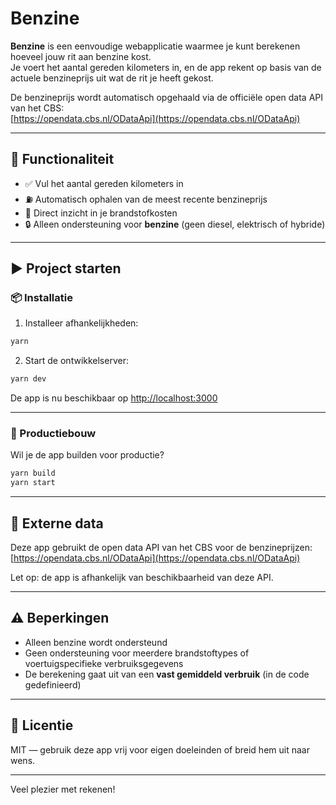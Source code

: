 # Benzine

**Benzine** is een eenvoudige webapplicatie waarmee je kunt berekenen hoeveel jouw rit aan benzine kost.  
Je voert het aantal gereden kilometers in, en de app rekent op basis van de actuele benzineprijs uit wat de rit je heeft gekost.

De benzineprijs wordt automatisch opgehaald via de officiële open data API van het CBS:  
[https://opendata.cbs.nl/ODataApi](https://opendata.cbs.nl/ODataApi)

---

## 🚗 Functionaliteit

- ✅ Vul het aantal gereden kilometers in
- ⛽ Automatisch ophalen van de meest recente benzineprijs
- 💸 Direct inzicht in je brandstofkosten
- 🔒 Alleen ondersteuning voor **benzine** (geen diesel, elektrisch of hybride)

---

## ▶️ Project starten

### 📦 Installatie

1. Installeer afhankelijkheden:

```bash
yarn
```

2. Start de ontwikkelserver:

```bash
yarn dev
```

De app is nu beschikbaar op [http://localhost:3000](http://localhost:3000)

---

### 🚀 Productiebouw

Wil je de app builden voor productie?

```bash
yarn build
yarn start
```

---

## 📡 Externe data

Deze app gebruikt de open data API van het CBS voor de benzineprijzen:  
[https://opendata.cbs.nl/ODataApi](https://opendata.cbs.nl/ODataApi)

Let op: de app is afhankelijk van beschikbaarheid van deze API.

---

## ⚠️ Beperkingen

- Alleen benzine wordt ondersteund
- Geen ondersteuning voor meerdere brandstoftypes of voertuigspecifieke verbruiksgegevens
- De berekening gaat uit van een **vast gemiddeld verbruik** (in de code gedefinieerd)

---

## 🧾 Licentie

MIT — gebruik deze app vrij voor eigen doeleinden of breid hem uit naar wens.

---

Veel plezier met rekenen!
